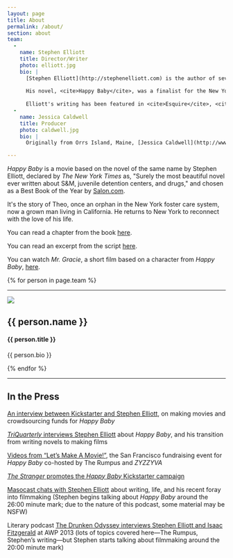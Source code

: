 ```yaml
---
layout: page
title: About
permalink: /about/
section: about
team:
  -
    name: Stephen Elliott
    title: Director/Writer
    photo: elliott.jpg
    bio: |
      [Stephen Elliott](http://stephenelliott.com) is the author of seven books including <cite>The Adderall Diaries</cite>, which has been described as "genius" by both the <cite>San Francisco Chronicle</cite> and <cite>Vanity Fair</cite>. <cite>The Adderall Diaries</cite> was the best book of the year in <cite>Time Out New York</cite>, a Best of 2009 in <cite>Kirkus Reviews</cite>, and one of 50 Notable Books in the <cite>San Francisco Chronicle</cite>.
      
      His novel, <cite>Happy Baby</cite>, was a finalist for the New York Public Library's Young Lion Award, as well as a Best Book of the Year in Salon.com, <cite>Newsday</cite>, <cite>Chicago New City</cite>, <cite>The Journal News</cite>, and <cite>The Village Voice</cite>.
      
      Elliott's writing has been featured in <cite>Esquire</cite>, <cite>The New York Times</cite>, <cite>The Believer</cite>, <cite>GQ</cite>, <cite>Best American Non-Required Reading 2005</cite> and <cite>2007</cite>, <cite>Best American Erotica</cite>, and <cite>Best Sex Writing 2006</cite>. He is the editor of [The Rumpus](http://therumpus.net).
  -
    name: Jessica Caldwell
    title: Producer
    photo: caldwell.jpg
    bio: |
      Originally from Orrs Island, Maine, [Jessica Caldwell](http://www.jesscaldwell.com) is an independent film producer based in New York City. She graduated from Mt. Ararat High School at 16, Manhattanville College at 19, and Columbia University's Graduate Film Program at 23. While at Columbia she produced 11 short films on location in Ireland, England, and various locations in the United States. Her first short film production, <cite>AWOL</cite>, premiered at the Sundance Film Festival in 2011. Her short film <cite>Delicacy</cite> premiered at the Telluride Film Festival in 2012. Her first feature film production <cite>Electrick Children</cite> premiered at the 2012 Berlin Film Festival and SXSW 2012, among many other prestigious film festivals. <cite>Electrick Children</cite> opened at select theaters nationwide in March 2013.

---
```


<cite>Happy Baby</cite> is a movie based on the novel of the same name by Stephen Elliott, declared by <cite>The New York Times</cite> as, "Surely the most beautiful novel ever written about S&M, juvenile detention centers, and drugs," and chosen as a Best Book of the Year by [Salon.com](http://www.salon.com/2004/04/15/elliott_2/).

It's the story of Theo, once an orphan in the New York foster care system, now a grown man living in California. He returns to New York to reconnect with the love of his life.

You can read a chapter from the book [here](http://therumpus.net/2012/11/the-yard/).

You can read an excerpt from the script [here](/happy_baby_1.pdf).

You can watch <cite>Mr. Gracie</cite>, a short film based on a character from <cite>Happy Baby</cite>, [here](http://vimeo.com/54385416).

{% for person in page.team %}

----

<img class="right" src="/assets/img/photos/small/{{ person.photo }}" />

<hgroup>
<h2>{{ person.name }}</h2>
<h4>{{ person.title }}</h4>
</hgroup>

{{ person.bio }}

{% endfor %}

----

<h2>In the Press</h2>

[An interview between Kickstarter and Stephen Elliott](http://kickstarter.tumblr.com/post/35523789996/interview-stephen-elliotts-movie-making), on making movies and crowdsourcing funds for <cite>Happy Baby</cite>

[<cite>TriQuarterly</cite> interviews Stephen Elliott](http://triquarterly.org/interviews/stephen-elliott-interview) about <cite>Happy Baby</cite>, and his transition from writing novels to making films

[Videos from “Let’s Make A Movie!”](http://therumpus.net/2012/11/check-out-the-videos-from-the-happy-baby-kickstarter-party/), the San Francisco fundraising event for <cite>Happy Baby</cite> co-hosted by The Rumpus and <cite>ZYZZYVA</cite>

[<cite>The Stranger</cite> promotes the <cite>Happy Baby</cite> Kickstarter campaign](http://slog.thestranger.com/slog/archives/2012/12/07/do-you-know-who-stephen-elliott-is-do-you-know-the-rumpus-do-you-know-the-novel-happy-baby)

[Masocast chats with Stephen Elliott](http://www.masocast.com/2013/03/17/stephen-elliott-returns/) about writing, life, and his recent foray into filmmaking (Stephen begins talking about <cite>Happy Baby</cite> around the 26:00 minute mark; due to the nature of this podcast, some material may be NSFW)

Literary podcast [The Drunken Odyssey interviews Stephen Elliott and Isaac Fitzgerald](http://thedrunkenodyssey.com/2013/03/29/episode-42-stephen-elliott-isaac-fitzgerald-the-rumpus/) at AWP 2013 (lots of topics covered here—The Rumpus, Stephen’s writing—but Stephen starts talking about filmmaking around the 20:00 minute mark)